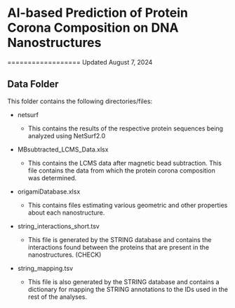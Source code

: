 # AI-based Prediction of Protein Corona Composition on DNA Nanostructures
==================
Updated August 7, 2024

## Data Folder

This folder contains the following directories/files:

- netsurf
	- This contains the results of the respective protein sequences being analyzed using NetSurf2.0

- MBsubtracted_LCMS_Data.xlsx
	- This contains the LCMS data after magnetic bead subtraction. This file contains the data from which the protein corona composition was determined.

- origamiDatabase.xlsx
	- This contains files estimating various geometric and other properties about each nanostructure.

- string_interactions_short.tsv
	- This file is generated by the STRING database and contains the interactions found between the proteins that are present in the nanostructures. (CHECK)

- string_mapping.tsv
	- This file is also generated by the STRING database and contains a dictionary for mapping the STRING annotations to the IDs used in the rest of the analyses.
